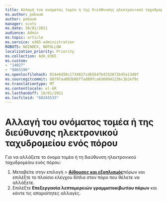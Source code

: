 ```yaml
---
title: Αλλαγή του ονόματος τομέα ή της διεύθυνσης ηλεκτρονικού ταχυδρομείου ενός πόρου
ms.author: pebaum
author: pebaum
manager: scotv
ms.date: 10/01/2021
audience: Admin
ms.topic: article
ms.service: o365-administration
ROBOTS: NOINDEX, NOFOLLOW
localization_priority: Priority
ms.collection: Adm_O365
ms.custom:
- "14027"
- "9003196"
ms.openlocfilehash: 014e6d50c1734827cd65647b4332673b45a13d0f
ms.sourcegitcommit: b0797aa003b6bffad09fca6360941236c1b2ef0c
ms.translationtype: MT
ms.contentlocale: el-GR
ms.lasthandoff: 10/01/2021
ms.locfileid: "60243533"
---
```

# <a name="change-the-domain-name-or-email-address-of-a-resource"></a>Αλλαγή του ονόματος τομέα ή της διεύθυνσης ηλεκτρονικού ταχυδρομείου ενός πόρου

Για να αλλάξετε το όνομα τομέα ή τη διεύθυνση ηλεκτρονικού ταχυδρομείου ενός πόρου:

1. Μεταβείτε στην επιλογή  >  [**Αίθουσες και εξοπλισμός**](https://admin.microsoft.com/#/ResourceMailbox)πόρων και επιλέξτε το πλαίσιο ελέγχου δίπλα στον πόρο που θέλετε να αλλάξετε.
1. Επιλέξτε **Επεξεργασία λεπτομερειών γραμματοκιβωτίου πόρων** και κάντε τις απαραίτητες αλλαγές.
